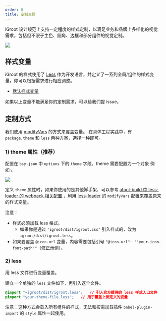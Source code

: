 ```yaml
---
order: 0
title: 定制主题
---
```


iGroot 设计规范上支持一定程度的样式定制，以满足业务和品牌上多样化的视觉需求，包括但不限于主色、圆角、边框和部分组件的视觉定制。

![](https://zos.alipayobjects.com/rmsportal/zTFoszBtDODhXfLAazfSpYbSLSEeytoG.png)

## 样式变量

iGroot 的样式使用了 [Less](http://lesscss.org/) 作为开发语言，并定义了一系列全局/组件的样式变量，你可以根据需求进行相应调整。

- [默认样式变量](https://github.com/ant-design/ant-design/blob/master/components/style/themes/default.less)

如果以上变量不能满足你的定制需求，可以给我们提 issue。

## 定制方式

我们使用 [modifyVars](http://lesscss.org/usage/#using-less-in-the-browser-modify-variables) 的方式来覆盖变量。
在具体工程实践中，有 `package.theme` 和 `less` 两种方案，选择一种即可。

### 1) theme 属性（推荐）

配置在 `bsy.json` 中 `options` 下的 `theme` 字段。theme 需要配置为一个对象 例如:。

![](http://fe.xxx.com/images/themeTemplate.png)

定义 `theme` 属性时，如果你使用的是其他脚手架，可以参考 [atool-build 中 less-loader 的 webpack 相关配置 ](https://github.com/ant-tool/atool-build/blob/a4b3e3eec4ffc09b0e2352d7f9d279c4c28fdb99/src/getWebpackCommonConfig.js#L131-L138)，利用 [less-loader](https://github.com/webpack/less-loader#less-options) 的 `modifyVars` 配置来覆盖原来的样式变量。

注意：

- 样式必须加载 less 格式。
  - 如果你是通过 `'igroot/dist/igroot.css'` 引入样式的，改为 `igroot/dist/igroot.less`。
- 如果要覆盖 `@icon-url` 变量，内容需要包括引号 `"@icon-url": "'your-icon-font-path'"`（[修正示例](https://github.com/visvadw/dvajs-user-dashboard/pull/2)）。

### 2) less

用 less 文件进行变量覆盖。

建立一个单独的 `less` 文件如下，再引入这个文件。

   ```css
   @import "~igroot/dist/igroot.less";   // 引入官方提供的 less 样式入口文件
   @import "your-theme-file.less";   // 用于覆盖上面定义的变量
   ```

注意：这种方式会载入所有组件的样式，无法和按需加载插件 `babel-plugin-import` 的 `style` 属性一起使用。
